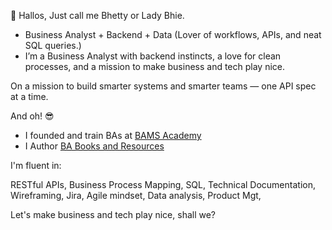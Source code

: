 👋 Hallos, Just call me Bhetty or Lady Bhie.

- Business Analyst + Backend + Data (Lover of workflows, APIs, and neat SQL queries.)
- I’m a Business Analyst with backend instincts, a love for clean processes, and a mission to make business and tech play nice.

On a mission to build smarter systems and smarter teams — one API spec at a time.


And oh! 😎
- I founded and train BAs at [BAMS Academy](www.bamsacademy.com)
- I Author [BA Books and Resources](https://selar.com/m/LadyBhie)

I'm fluent in:

RESTful APIs, Business Process Mapping, SQL, Technical Documentation, Wireframing, Jira, Agile mindset, Data analysis, Product Mgt, 



Let's make business and tech play nice, shall we?

